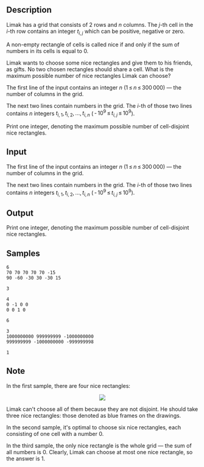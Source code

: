 ## Description

<div><p>Limak has a grid that consists of <span class="tex-span">2</span> rows and <span class="tex-span"><i>n</i></span> columns. The <span class="tex-span"><i>j</i></span>-th cell in the <span class="tex-span"><i>i</i></span>-th row contains an integer <span class="tex-span"><i>t</i><sub class="lower-index"><i>i</i>, <i>j</i></sub></span> which can be positive, negative or zero.</p><p>A non-empty rectangle of cells is called <span class="tex-font-style-it">nice</span> if and only if the sum of numbers in its cells is equal to <span class="tex-span">0</span>.</p><p>Limak wants to choose some nice rectangles and give them to his friends, as gifts. No two chosen rectangles should share a cell. What is the maximum possible number of nice rectangles Limak can choose?</p></div><div class="input-specification"><p>The first line of the input contains an integer <span class="tex-span"><i>n</i></span> (<span class="tex-span">1 ≤ <i>n</i> ≤ 300 000</span>)&nbsp;— the number of columns in the grid.</p><p>The next two lines contain numbers in the grid. The <span class="tex-span"><i>i</i></span>-th of those two lines contains <span class="tex-span"><i>n</i></span> integers <span class="tex-span"><i>t</i><sub class="lower-index"><i>i</i>, 1</sub>, <i>t</i><sub class="lower-index"><i>i</i>, 2</sub>, ..., <i>t</i><sub class="lower-index"><i>i</i>, <i>n</i></sub></span> (<span class="tex-span"> - 10<sup class="upper-index">9</sup> ≤ <i>t</i><sub class="lower-index"><i>i</i>, <i>j</i></sub> ≤ 10<sup class="upper-index">9</sup></span>).</p></div><div class="output-specification"><p>Print one integer, denoting the maximum possible number of cell-disjoint nice rectangles.</p></div>

## Input

<p>The first line of the input contains an integer <span class="tex-span"><i>n</i></span> (<span class="tex-span">1 ≤ <i>n</i> ≤ 300 000</span>)&nbsp;— the number of columns in the grid.</p><p>The next two lines contain numbers in the grid. The <span class="tex-span"><i>i</i></span>-th of those two lines contains <span class="tex-span"><i>n</i></span> integers <span class="tex-span"><i>t</i><sub class="lower-index"><i>i</i>, 1</sub>, <i>t</i><sub class="lower-index"><i>i</i>, 2</sub>, ..., <i>t</i><sub class="lower-index"><i>i</i>, <i>n</i></sub></span> (<span class="tex-span"> - 10<sup class="upper-index">9</sup> ≤ <i>t</i><sub class="lower-index"><i>i</i>, <i>j</i></sub> ≤ 10<sup class="upper-index">9</sup></span>).</p>

## Output

<p>Print one integer, denoting the maximum possible number of cell-disjoint nice rectangles.</p>

## Samples

```input1
6
70 70 70 70 70 -15
90 -60 -30 30 -30 15

```

```output1
3

```






```input2
4
0 -1 0 0
0 0 1 0

```

```output2
6

```






```input3
3
1000000000 999999999 -1000000000
999999999 -1000000000 -999999998

```

```output3
1

```




## Note

<p>In the first sample, there are four nice rectangles:</p><center> <img class="tex-graphics" src="./28382/file/4MF5hbQ9.png" style="max-width: 100.0%;max-height: 100.0%;"> </center><p>Limak can't choose all of them because they are not disjoint. He should take three nice rectangles: those denoted as blue frames on the drawings.</p><p>In the second sample, it's optimal to choose six nice rectangles, each consisting of one cell with a number <span class="tex-span">0</span>.</p><p>In the third sample, the only nice rectangle is the whole grid&nbsp;— the sum of all numbers is <span class="tex-span">0</span>. Clearly, Limak can choose at most one nice rectangle, so the answer is <span class="tex-span">1</span>.</p>
